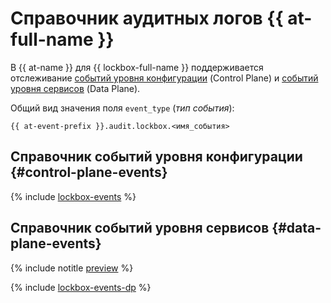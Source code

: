 # Справочник аудитных логов {{ at-full-name }}

В {{ at-name }} для {{ lockbox-full-name }} поддерживается отслеживание [событий уровня конфигурации](../audit-trails/concepts/format.md) (Control Plane) и [событий уровня сервисов](../audit-trails/concepts/format-data-plane.md) (Data Plane).

Общий вид значения поля `event_type` (_тип события_):

```text
{{ at-event-prefix }}.audit.lockbox.<имя_события>
```

## Справочник событий уровня конфигурации {#control-plane-events}

{% include [lockbox-events](../_includes/audit-trails/events/lockbox-events.md) %}

## Справочник событий уровня сервисов {#data-plane-events}

{% include notitle [preview](../_includes/note-preview-by-request.md) %}

{% include [lockbox-events-dp](../_includes/audit-trails/events/lockbox-events-dp.md) %}
